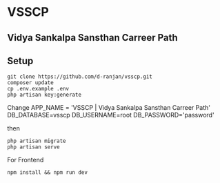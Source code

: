 # VSSCP
## Vidya Sankalpa Sansthan Carreer Path

## Setup

```
git clone https://github.com/d-ranjan/vsscp.git
composer update
cp .env.example .env
php artisan key:generate
```
Change 
APP_NAME = 'VSSCP | Vidya Sankalpa Sansthan Carreer Path'
DB_DATABASE=vsscp
DB_USERNAME=root
DB_PASSWORD='password'

then
```
php artisan migrate
php artisan serve
```

For Frontend
```
npm install && npm run dev
```
